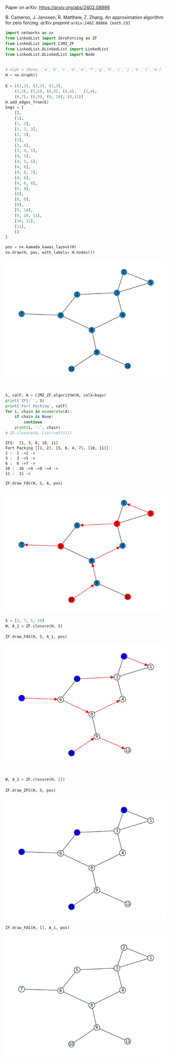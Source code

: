 Paper on arXiv: https://arxiv.org/abs/2402.08866

B. Cameron, J. Janssen, R. Matthew, Z. Zhang. An approximation algorithm for zero forcing. *arXiv preprint* <tt>`arXiv:2402.08866 [math.CO]`</tt>


```python
import networkx as nx
from LinkedList import ZeroForcing as ZF
from LinkedList import CJMZ_ZF
from LinkedList.DLinkedList import LinkedList
from LinkedList.DLinkedList import Node
```


```python

# alph = [None, 'a','b','c','d','e','f','g','h','i','j','k','l','m']
H = nx.Graph()

E = [(1,2), (2,3), (1,3),
    (3,5), (5,6), (6,8), (4,8),   (3,4),
    (6,7), (8,9), (9, 10), (9,11)]
H.add_edges_from(E)
bags = [
    [],
    [1],
    [1, 2],
    [1, 2, 3],
    [2, 3],
    [3],
    [3, 4],
    [3, 4, 5],
    [4, 5],
    [4, 5, 6],
    [4, 6],
    [4, 6, 7],
    [4, 6],
    [4, 6, 8],
    [6, 8],
    [8],
    [8, 9],
    [9],
    [9, 10],
    [9, 10, 11],
    [10, 11],
    [11],
    []
]

```


```python
pos = nx.kamada_kawai_layout(H)
nx.draw(H, pos, with_labels= H.nodes())
```


    
![png](zeroforcing_files/zeroforcing_4_0.png)
    



```python

S, calF, A = CJMZ_ZF.algorithm(H, calX=bags)
print('ZFS: ', S)
print('Fort Packing', calF)
for i, chain in enumerate(A):
    if chain is None:
        continue
    print(i, ':', chain)
# ZF.closure(H, list(set(S)))

```

    ZFS:  [1, 3, 6, 10, 11]
    Fort Packing [[1, 2], [5, 6, 4, 7], [10, 11]]
    1 :  1 ->2 ->
    3 :  3 ->5 ->
    6 :  6 ->7 ->
    10 :  10 ->9 ->8 ->4 ->
    11 :  11 ->



```python
ZF.draw_FAS(H, S, A, pos)
```


    
![png](zeroforcing_files/zeroforcing_6_0.png)
    



```python
S = [2, 7, 5, 10]
W, A_1 = ZF.closure(H, S)

ZF.draw_FAS(H, S, A_1, pos)

```


    
![png](zeroforcing_files/zeroforcing_7_0.png)
    



```python

W, A_1 = ZF.closure(H, [])

ZF.draw_ZFS(H, S, pos)


```


    
![png](zeroforcing_files/zeroforcing_8_0.png)
    



```python
ZF.draw_FAS(H, [], A_1, pos)
```


    
![png](zeroforcing_files/zeroforcing_9_0.png)
    

